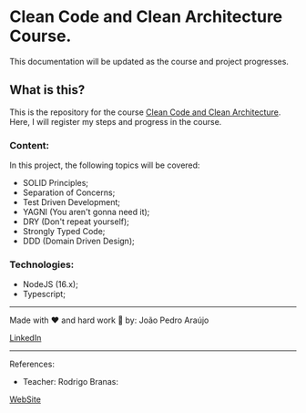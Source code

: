 # Clean Code and Clean Architecture Course.

This documentation will be updated as the course and project progresses.

## What is this?

This is the repository for the course [Clean Code and Clean Architecture](http://app.branas.io).
Here, I will register my steps and progress in the course.

### Content:

In this project, the following topics will be covered:

- SOLID Principles;
- Separation of Concerns;
- Test Driven Development;
- YAGNI (You aren't gonna need it);
- DRY (Don't repeat yourself);
- Strongly Typed Code;
- DDD (Domain Driven Design);

### Technologies:

- NodeJS (16.x);
- Typescript;

---

Made with :heart: and hard work :hammer: by: João Pedro Araújo

[LinkedIn](https://www.linkedin.com/in/joaopedroasz/)

---

References:

- Teacher: Rodrigo Branas:

[WebSite](https://app.branas.io)
